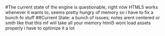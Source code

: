 #The current state of the engine is questionable, right now HTML5 works whenever it wants to, seems pretty hungry of memory so i have to fix a bunch fo stuff
##Current State:
a bunch of issues; notes arent centered or smth like that
this mf will take all your memory
html5 wont load assets properly
i have to optimize it a lot